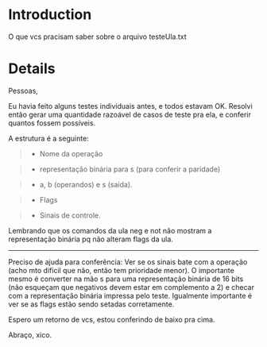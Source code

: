 # Introduction #
O que vcs pracisam saber sobre o arquivo testeUla.txt

# Details #
Pessoas,

Eu havia feito alguns testes individuais antes, e todos estavam OK. Resolvi então gerar uma quantidade razoável de casos de teste pra ela, e conferir quantos fossem possíveis.

A estrutura é a seguinte:

> - Nome da operação

> - representação binária para s (para conferir a paridade)

> - a, b (operandos) e s (saída).

> - Flags

> - Sinais de controle.

Lembrando que os comandos da ula neg e not não mostram a representação binária pq não alteram flags da ula.


---


Preciso de ajuda para conferência: Ver se os sinais bate com a operação (acho mto dificil que não, então tem prioridade menor). O importante mesmo é converter na mão s para uma representação binária de 16 bits (não esqueçam que negativos devem estar em complemento a 2) e checar com a representação binária impressa pelo teste. Igualmente importante é ver se as flags estão sendo setadas corretamente.

Espero um retorno de vcs, estou conferindo de baixo pra cima.

Abraço, xico.
